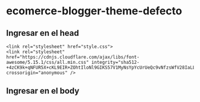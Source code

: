 # ecomerce-blogger-theme-defecto
## Ingresar en el head

    <link rel="stylesheet" href="style.css">
    <link rel="stylesheet" href="https://cdnjs.cloudflare.com/ajax/libs/font-awesome/5.15.1/css/all.min.css" integrity="sha512-+4zCK9k+qNFUR5X+cKL9EIR+ZOhtIloNl9GIKS57V1MyNsYpYcUrUeQc9vNfzsWfV28IaLL3i96P9sdNyeRssA==" crossorigin="anonymous" />
 
 

## Ingresar en el body
  
 
   <script src="[script.js](https://cdn.jsdelivr.net/gh/owinile/ecomerce-blogger-theme-defecto@main/script.js)"></script>
